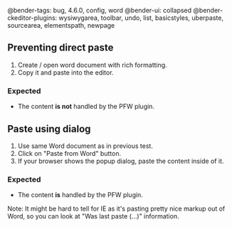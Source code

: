 @bender-tags: bug, 4.6.0, config, word
@bender-ui: collapsed
@bender-ckeditor-plugins: wysiwygarea, toolbar, undo, list, basicstyles, uberpaste, sourcearea, elementspath, newpage

## Preventing direct paste

1. Create / open word document with rich formatting.
1. Copy it and paste into the editor.

### Expected

* The content **is not** handled by the PFW plugin.

## Paste using dialog

1. Use same Word document as in previous test.
1. Click on "Paste from Word" button.
1. If your browser shows the popup dialog, paste the content inside of it.

### Expected

* The content **is** handled by the PFW plugin.

Note: It might be hard to tell for IE as it's pasting pretty nice markup out of Word, so you can look at "Was last paste (...)" information.
